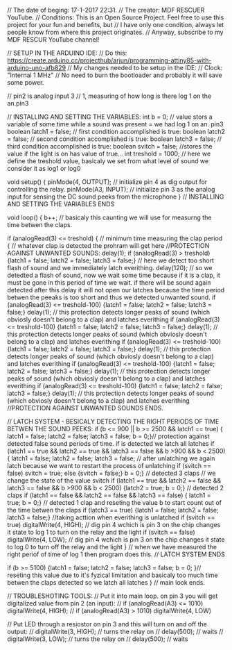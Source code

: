 // The date of beging: 17-1-2017 22:31.
// The creator: MDF RESCUER YouTube.
// Conditions: This is an Open Source Project. Feel free to use this project for your fun and benefits, but
// I have only one condition, always let people know from where this project originates.
// Anyway, subscribe to my MDF RESCUR YouTube channel!

// SETUP IN THE ARDUINO IDE:
// Do this: https://create.arduino.cc/projecthub/arjun/programming-attiny85-with-arduino-uno-afb829
// My changes needed to be setup in the IDE:
// Clock: "Internal 1 MHz"
// No need to burn the bootloader and probably it will save some power.

// pin2 is analog input 3
// 1, measuring of how long is there log 1 on the an.pin3

// INSTALLING AND SETTING THE VARIABLES:
int b = 0; // value stors a variable of some time while a sound was present = we had log 1 on an. pin3
boolean latch1 = false; // first condition accomplished is true:
boolean latch2 = false; // second condition accomplished is true:
boolean latch3 = false; // third condition accomplished is true:
boolean svitch = false; //stores the value if the light is on has value of true...
int treshold = 1000; // here we define the treshold value, basicaly we set from what level of sound we consider it as log1 or log0

void setup() { 
pinMode(4, OUTPUT); // initialize pin 4 as dig output for controlling the relay.
pinMode(A3, INPUT); // initialize pin 3 as the analog input for sensing the DC sound peeks from the microphone
} // INSTALLING AND SETTING THE VARIABLES ENDS



void loop() {
b++; // basicaly this caunting we will use for measurng the time betwen the claps.

  if (analogRead(3) <= treshold) { // minimum time measuring the clap period  { // whatever clap is detected the prohram will get here
  //PROTECTION AGAINST UNWANTED SOUNDS:
  delay(1); if (analogRead(3) > treshold) {latch1 = false; latch2 = false; latch3 = false;} // here we detect too short flash of sound and we immediately latch everithing.
  delay(120); //  so we detedted a flash of sound, now we wait some time because if it is a clap, it must be gone in this period of time we wait. if there will be sound again detected after this delay it will not open our latches because the time period betwen the peeaks is too short and thus we detected unwanted sound.
  if (analogRead(3) <= treshold-100) {latch1 = false; latch2 = false; latch3 = false;} delay(1); // this protection detects longer peaks of sound (which obviosly doesn't belong to a clap) and latches everithing
  if (analogRead(3) <= treshold-100) {latch1 = false; latch2 = false; latch3 = false;} delay(1); // this protection detects longer peaks of sound (which obviosly doesn't belong to a clap) and latches everithing
  if (analogRead(3) <= treshold-100) {latch1 = false; latch2 = false; latch3 = false;} delay(1); // this protection detects longer peaks of sound (which obviosly doesn't belong to a clap) and latches everithing
  if (analogRead(3) <= treshold-100) {latch1 = false; latch2 = false; latch3 = false;} delay(1); // this protection detects longer peaks of sound (which obviosly doesn't belong to a clap) and latches everithing
  if (analogRead(3) <= treshold-100) {latch1 = false; latch2 = false; latch3 = false;} delay(1); // this protection detects longer peaks of sound (which obviosly doesn't belong to a clap) and latches everithing
  //PROTECTION AGAINST UNWANTED SOUNDS ENDS.

  // LATCH SYSTEM - BESICALY DETECTING THE RIGHT PERIODS OF TIME BETWEN THE SOUND PEEKS:
  if (b <= 900 || b >= 2500 && latch1 == true) { latch1 = false; latch2 = false; latch3 = false; b = 0;}// protection against detected false sound periods of time. if is detected we latch all latches
  if (latch1 == true && latch2 == true && latch3 == false && b >900 && b < 2500) {
  latch1 = false; latch2 = false; latch3 = false; // after unlatching we again latch because we want to restart the process of unlatching 
  if (svitch == false) svitch = true; else {svitch = false;}  b = 0;}  // detected 3 claps // we change the state of the value svitch
  if (latch1 == true && latch2 == false && latch3 == false && b >900 && b < 2500) {latch2 = true; b = 0;}  // detected 2 claps
  if (latch1 == false && latch2 == false && latch3 == false) { latch1 = true; b = 0;} // detected 1 clap and reseting the value b to start count out of the time betwen the claps
  if (latch3 == true) {latch1 = false; latch2 = false; latch3 = false;} //taking acttion when everithing is unlatched
  if (svitch == true) digitalWrite(4, HIGH); // dig pin 4 wchich is pin 3 on the chip changes it state to log 1 to turn on the relay and the light
  if (svitch == false) digitalWrite(4, LOW);  // dig pin 4 wchich is pin 3 on the chip changes it state to log 0 to turn off the relay and the light
  } // when we have measured the right periof of time of log 1 then program does this.
  // LATCH SYSTEM ENDS

if (b >= 5100) {latch1 = false; latch2 = false; latch3 = false; b = 0; }// reseting this value due to it's fyzical limitation and basicaly too much time betwen the claps detected so we latch all latches
} // main look ends.


































// TROUBLESHOTING TOOLS:
// Put it into main loop. on pin 3 you will get digitalized value from pin 2 (an input):
// if  (analogRead(A3) <= 1010) digitalWrite(4, HIGH);
// if  (analogRead(A3) > 1010) digitalWrite(4, LOW)


// Put LED through a resiostor on pin 3 and this will turn on and off the output:
// digitalWrite(3, HIGH);   // turns the relay on
// delay(500);             // waits
// digitalWrite(3, LOW);   // turns the relay on
// delay(500);             // waits

